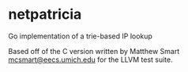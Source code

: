 netpatricia
============

Go implementation of a trie-based IP lookup

Based off of the C version written by Matthew Smart <mcsmart@eecs.umich.edu> for the LLVM test suite.
